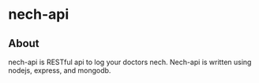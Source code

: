 # nech-api
## About
nech-api is RESTful api to log your doctors nech. Nech-api is written using nodejs, express, and mongodb.
